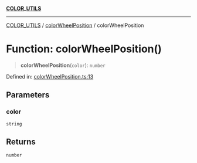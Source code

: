 [**COLOR_UTILS**](../../README.md)

***

[COLOR_UTILS](../../README.md) / [colorWheelPosition](../README.md) / colorWheelPosition

# Function: colorWheelPosition()

> **colorWheelPosition**(`color`): `number`

Defined in: [colorWheelPosition.ts:13](https://github.com/dailker/everyutil/blob/26e2bb73429918cf0d08899e9efd90b82a42c92e/src/color/colorWheelPosition.ts#L13)

## Parameters

### color

`string`

## Returns

`number`
